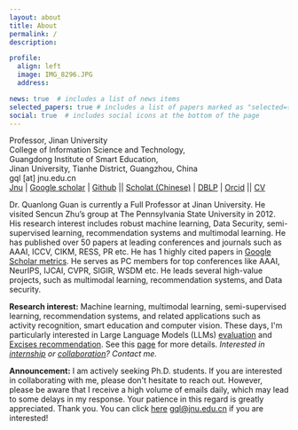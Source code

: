 ```yaml
---
layout: about
title: About
permalink: /
description: 

profile:
  align: left
  image: IMG_8296.JPG
  address: 

news: true  # includes a list of news items
selected_papers: true # includes a list of papers marked as "selected={true}"
social: true  # includes social icons at the bottom of the page
---
```


Professor, Jinan University<br>
College of Information Science and Technology,<br>
Guangdong Institute of Smart Education, <br>
Jinan University, Tianhe District, Guangzhou, China<br>
gql [at] jnu.edu.cn <br>
[Jnu](https://faculty.jnu.edu.cn/xxkxjsxy/gql/list.psp) | [Google scholar](https://scholar.google.com/citations?user=v4JiSqsAAAAJ&hl=zh-CN)  | [Github](https://github.com/chanllon) || [Scholat (Chinese)](https://www.scholat.com/guan) | [DBLP](https://dblp.org/pid/61/7717.html) | [Orcid](https://orcid.org/0000-0001-6911-3853) || [CV]() 

Dr. Quanlong Guan is currently a Full Professor at Jinan University. He visited Sencun Zhu’s group at The Pennsylvania State University in 2012. His research interest includes robust machine learning, Data Security, semi-supervised learning, recommendation systems and multimodal learning. He has published over 50 papers at leading conferences and journals such as AAAI, ICCV, CIKM, RESS, PR etc. He has 1 highly cited papers in [Google Scholar metrics](https://scholar.google.com/citations?view_op=view_citation&hl=zh-CN&user=v4JiSqsAAAAJ&citation_for_view=v4JiSqsAAAAJ:HDshCWvjkbEC). He serves as PC members for top conferences like AAAI, NeurIPS, IJCAI, CVPR, SIGIR, WSDM etc. He leads several high-value projects, such as multimodal learning, recommendation systems, and Data security. 

**Research interest:** Machine learning, multimodal learning,  semi-supervised learning, recommendation systems, and related applications such as activity recognition, smart education and computer vision. These days, I'm particularly interested in Large Language Models (LLMs) [evaluation]() and [Excises recommendation](). See this [page](https://chanllon.github.io/research/) for more details. *Interested in [internship](https://www.scholat.com/vpost.html?pid=217741) or [collaboration](https://www.scholat.com/vpost.html?pid=217010)? Contact me.*

**Announcement:** I am actively seeking Ph.D. students. If you are interested in collaborating with me, please don't hesitate to reach out. However, please be aware that I receive a high volume of emails daily, which may lead to some delays in my response. Your patience in this regard is greatly appreciated. Thank you. You can click [here]() gql@jnu.edu.cn if you are interested!


